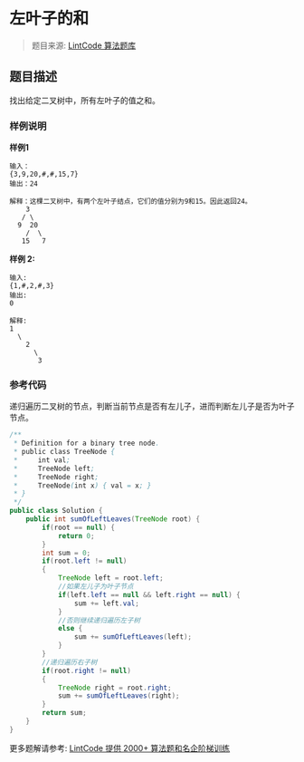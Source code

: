 # 左叶子的和
 > 题目来源: [LintCode 算法题库](https://www.lintcode.com/problem/sum-of-left-leaves/?utm_source=sc-github-wzz)
 ## 题目描述
 找出给定二叉树中，所有左叶子的值之和。
 ### 样例说明
 **样例1**
```
输入：
{3,9,20,#,#,15,7}
输出：24

解释：这棵二叉树中，有两个左叶子结点，它们的值分别为9和15。因此返回24。
    3
   / \
  9  20
    /  \
   15   7
```

**样例 2:**
```
输入:
{1,#,2,#,3}
输出:
0

解释:
1
  \
    2
      \
       3
```
 ### 参考代码
 递归遍历二叉树的节点，判断当前节点是否有左儿子，进而判断左儿子是否为叶子节点。
```java
/**
 * Definition for a binary tree node.
 * public class TreeNode {
 *     int val;
 *     TreeNode left;
 *     TreeNode right;
 *     TreeNode(int x) { val = x; }
 * }
 */
public class Solution {
    public int sumOfLeftLeaves(TreeNode root) {
        if(root == null) {
            return 0;
        }
        int sum = 0;
        if(root.left != null)
        {
            TreeNode left = root.left;
            //如果左儿子为叶子节点
            if(left.left == null && left.right == null) {
                sum += left.val;
            }
            //否则继续递归遍历左子树
            else {
                sum += sumOfLeftLeaves(left);
            }
        }
        //递归遍历右子树
        if(root.right != null)
        {
            TreeNode right = root.right;
            sum += sumOfLeftLeaves(right);
        }
        return sum;
    }
}
```
 更多题解请参考: [LintCode 提供 2000+ 算法题和名企阶梯训练](https://www.lintcode.com/problem/?utm_source=sc-github-wzz)